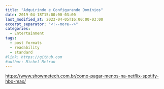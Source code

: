 ```yaml
---
title: "Adquirindo e Configurando Domínios"
date: 2019-04-18T15:00:00-03:00
last_modified_at: 2023-04-05T16:00:00-03:00
excerpt_separator: "<!--more-->"
categories:
  - Entertainment
tags:
  - post formats
  - readability
  - standard
#link: https://github.com
#author: Michel Metran
---
```


https://www.showmetech.com.br/como-pagar-menos-na-netflix-spotify-hbo-max/

